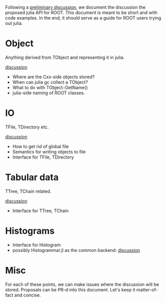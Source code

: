Following a [preliminary discussion](https://github.com/jpata/ROOT.jl/issues/4), 
we document the discussion the proposed julia API for ROOT.
This document is meant to be short and with code examples.
In the end, it should serve as a guide for ROOT users trying out julia.

# Object 
Anything derived from TObject and representing it in julia.

[discussion](https://github.com/jpata/API/issues/1)

* Where are the Cxx-side objects stored?
* When can julia gc collect a TObject?
* What to do with TObject::GetName()
* julia-side naming of ROOT classes.

# IO
TFile, TDirectory etc.

[discussion](https://github.com/jpata/API/issues/4)

* How to get rid of global file
* Semantics for writing objects to file
* Interface for TFile, TDirectory

# Tabular data
TTree, TChain related.

[discussion](https://github.com/jpata/API/issues/3)

* Interface for TTree, TChain 

# Histograms

* Interface for Histogram
* possibly Histogrammar.jl as the common backend: [discussion](https://github.com/jpata/API/pull/2)

# Misc

For each of these points, we can make issues where the discussion will be stored. Proposals can be PR-d into this document.
Let's keep it matter-of-fact and concise.
